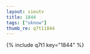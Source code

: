```yaml
--- 
layout: sieutv
title: 1844
tags: ["uknow"]
thumb_re: q7t11844
---
```

{% include q7t1 key="1844" %} 
